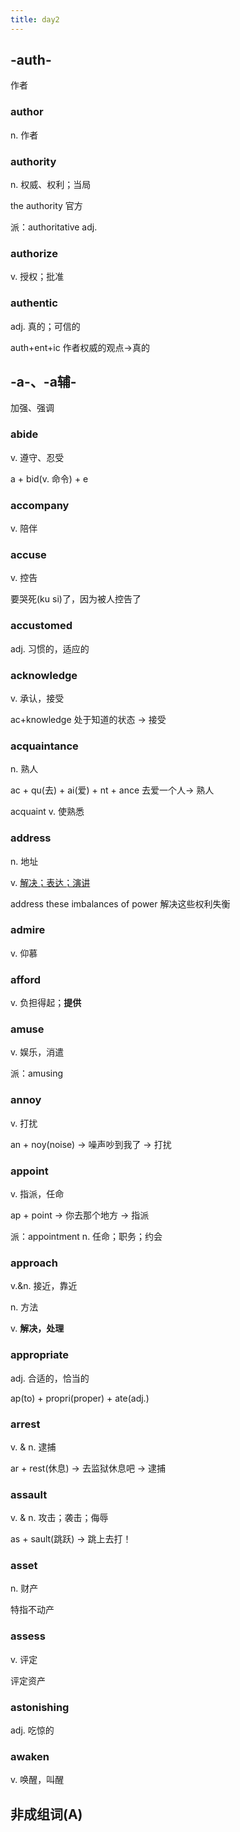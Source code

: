 ```yaml
---
title: day2
---
```

## -auth-
作者
### **author**
n. 作者

### **authority**
n. 权威、权利；当局

the authority 官方

派：authoritative adj.

### **authorize**
v. 授权；批准


### **authentic**
adj. 真的；可信的

auth+ent+ic 作者权威的观点→真的

## -a-、-a辅-
加强、强调

### **abide**
v. 遵守、忍受

a + bid(v. 命令) + e

### **accompany**
v. 陪伴

### **accuse**
v. 控告

要哭死(ku si)了，因为被人控告了

### **accustomed**
adj. 习惯的，适应的

### **acknowledge**
v. 承认，接受

ac+knowledge 处于知道的状态 -> 接受

### **acquaintance**
n. 熟人

ac + qu(去) + ai(爱) + nt + ance 去爱一个人-> 熟人

acquaint v. 使熟悉

### **address**
n. 地址

v. <u>解决；表达；演讲</u>

address these imbalances of power  解决这些权利失衡

### **admire**
v. 仰慕

### **afford**
v. 负担得起；**提供**

### **amuse**
v. 娱乐，消遣

派：amusing

### **annoy**
v. 打扰

an + noy(noise) -> 噪声吵到我了 -> 打扰

### **appoint**
v. 指派，任命
 
ap + point -> 你去那个地方 -> 指派

派：appointment n. 任命；职务；约会

### **approach**
v.&n. 接近，靠近

n. 方法

v. **解决，处理**



### **appropriate**
adj. 合适的，恰当的

ap(to) + propri(proper) + ate(adj.)

### **arrest**

v. & n. 逮捕

ar + rest(休息) -> 去监狱休息吧 -> 逮捕

### **assault**
v. & n. 攻击；袭击；侮辱

as + sault(跳跃) -> 跳上去打！

### **asset**
n. 财产

特指不动产


### **assess**
v. 评定

评定资产

### **astonishing**
adj. 吃惊的

### **awaken**
v. 唤醒，叫醒


## 非成组词(A)
















































